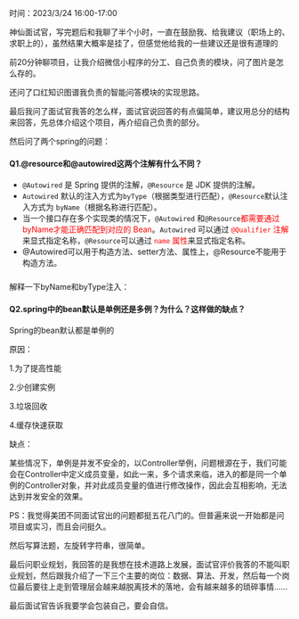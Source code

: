时间：2023/3/24 16:00-17:00

 

神仙面试官，写完题后和我聊了半个小时，一直在鼓励我、给我建议（职场上的、求职上的），虽然结果大概率是挂了，但感觉他给我的一些建议还是很有道理的

 

前20分钟聊项目，让我介绍微信小程序的分工、自己负责的模块，问了图片是怎么存的。

还问了口红知识图谱我负责的智能问答模块的实现思路。

最后我问了面试官我答的怎么样，面试官说回答的有点偏简单，建议用总分的结构来回答，先总体介绍这个项目，再介绍自己负责的部分。

 

然后问了两个spring的问题：

#### Q1.@resource和@autowired这两个注解有什么不同？

- `@Autowired` 是 Spring 提供的注解，`@Resource` 是 JDK 提供的注解。
- `Autowired` 默认的注入方式为`byType`（根据类型进行匹配），`@Resource`默认注入方式为 `byName`（根据名称进行匹配）。
- 当一个接口存在多个实现类的情况下，`@Autowired` 和`@Resource`<font color="red">都需要通过byName才能正确匹配到对应的 Bean</font>。`Autowired` 可以通过 <font color="red">`@Qualifier` 注解</font>来显式指定名称，`@Resource`可以通过 <font color="red">`name` 属性</font>来显式指定名称。
- @Autowired可以用于构造方法、setter方法、属性上，@Resource不能用于构造方法。

### 

解释一下byName和byType注入：

 

#### Q2.spring中的bean默认是单例还是多例？为什么？这样做的缺点？

Spring的bean默认都是单例的

原因：

1.为了提高性能

2.少创建实例

3.垃圾回收

4.缓存快速获取

缺点：

某些情况下，单例是并发不安全的，以Controller举例，问题根源在于，我们可能会在Controller中定义成员变量，如此一来，多个请求来临，进入的都是同一个单例的Controller对象，并对此成员变量的值进行修改操作，因此会互相影响，无法达到并发安全的效果。

 

PS：我觉得美团不同面试官出的问题都挺五花八门的。但普遍来说一开始都是问项目或实习，而且会问挺久。

 

然后写算法题，左旋转字符串，很简单。

 

最后问职业规划，我回答的是我想在技术道路上发展，面试官评价我答的不能叫职业规划，然后跟我介绍了一下三个主要的岗位：数据、算法、开发，然后每一个岗位最后要往上走到管理层会越来越脱离技术的落地，会有越来越多的琐碎事情……

 

最后面试官告诉我要学会包装自己，要会自信。